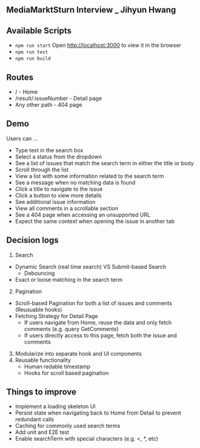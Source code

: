 ## MediaMarktSturn Interview _ Jihyun Hwang

## Available Scripts
- `npm run start`
Open [http://localhost:3000](http://localhost:3000) to view it in the browser
- `npm run test`
- `npm run build`

## Routes
- / -  Home
- /result/:issueNumber - Detail page
- Any other path - 404 page

## Demo
Users can ...
- Type text in the search box
- Select a status from the dropdown
- See a list of issues that match the search term in either the title or body
- Scroll through the list
- View a list with some information related to the search term
- See a message when no matching data is found
- Click a title to navigate to the issue
- Click a button to view more details
- See additional issue information
- View all comments in a scrollable section
- See a 404 page when accessing an unsupported URL
- Expect the same context when opening the issue in another tab


## Decision logs
1. Search 
- Dynamic Search (real time search) VS Submit-based Search
    - Debouncing
- Exact or loose matching in the search term
2. Pagination
- Scroll-based Pagination for both a list of issues and comments (Reusuable hooks)
- Fetching Strategy for Detail Page
    - If users navigate from Home, reuse the data and only fetch comments (e.g. query GetComments)
    - If users directly access to this page, fetch both the issue and comments
3. Modularize into separate hook and UI components
4. Reusable functionality
    - Human redable timestamp
    - Hooks for scroll based pagination 

## Things to improve 
- Implement a loading skeleton UI
- Persist state when navigating back to Home from Detail to prevent redundant calls
- Caching for commonly used search terms
- Add unit and E2E test
- Enable searchTerm with special characters (e.g. <, *, etc)
